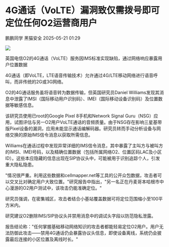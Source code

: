 #  4G通话（VoLTE）漏洞致仅需拨号即可定位任何O2运营商用户   
鹏鹏同学  黑猫安全   2025-05-21 01:29  
  
![](https://mmbiz.qpic.cn/sz_mmbiz_png/8dBEfDPEceibsc3fYviaxM0JxgONybq2IaVfM5C79V5gLNl1iacnNMics5WHgvqshWT2Wic29icNCDJhL6R0kv8zbnBQ/640?wx_fmt=png&from=appmsg "")  
  
英国电信O2的4G通话（VoLTE）服务因IMS标准实现缺陷，通过网络响应暴露用户位置数据  
  
4G通话（即VoLTE，LTE语音传输技术）允许通过4G/LTE移动网络进行语音呼叫，而非传统的2G或3G网络。  
  
O2的4G通话服务虽将语音转为数据传输，但英国研究员Daniel Williams发现其消息中泄露了IMSI（国际移动用户识别码）、IMEI（国际移动设备识别码）及位置数据等敏感信息。  
  
该研究员使用已root的Google Pixel 8手机和Network Signal Guru（NSG）应用，试图评估与另一O2用户VoLTE通话的音频质量。由于NSG存在影响三星基带版Pixel设备的漏洞，应用未能显示通话编解码器。研究员转而手动分析设备与网络交换的原始IMS信令消息以获取所需信息。  
  
Williams在通话过程中发现异常详细的IMS信令消息，其中暴露了主叫方与被叫方的IMSI、IMEI号码，以及精确位置数据（包括所属网络O2、位置区码LAC及小区ID）。这些本应隐藏的信息出现在SIP协议头中，可能被用于识别追踪个人，引发重大隐私隐患。  
  
"情况很严重。利用这些数据和cellmapper.net等工具的公开众包数据，攻击者可以交叉比对确定用户大致位置。"研究报告中指出，"另一名正在丹麦哥本哈根市中心漫游的O2用户测试中，该攻击仍能准确定位。"  
  
研究员强调，在密集城区，攻击者结合小基站覆盖数据可将定位范围缩小至100平方米内。  
  
研究建议O2删除IMS/SIP协议头并禁用消息中的调试头字段以防范隐私泄露。  
  
报告结论称："任何掌握基础移动网络知识的攻击者都能轻易定位O2用户。用户无法防御此攻击——禁用4G通话仍会暴露协议头信息，即使设备离线，系统仍会披露最后连接的小区位置及离线时长。"  
  
  
